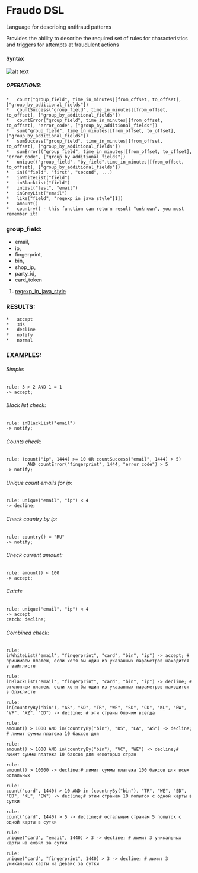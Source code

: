 # Fraudo DSL

Language for describing antifraud patterns

Provides the ability to describe the required set of rules for characteristics
and triggers for attempts at fraudulent actions

#### Syntax

![alt text](syntax.png)

##### OPERATIONS:
~~~~
*   count("group_field", time_in_minutes|[from_offset, to_offset], ["group_by_additional_fields"])
*   countSuccess("group_field", time_in_minutes|[from_offset, to_offset], ["group_by_additional_fields"])
*   countError("group_field", time_in_minutes|[from_offset, to_offset], "error_code", ["group_by_additional_fields"])
*   sum("group_field", time_in_minutes|[from_offset, to_offset], ["group_by_additional_fields"])
*   sumSuccess("group_field", time_in_minutes|[from_offset, to_offset], ["group_by_additional_fields"])
*   sumError(("group_field", time_in_minutes|[from_offset, to_offset], "error_code", ["group_by_additional_fields"])
*   unique(("group_field", "by_field",time_in_minutes|[from_offset, to_offset], ["group_by_additional_fields"])
*   in(("field", "first", "second", ...)
*   inWhiteList("field")
*   inBlackList("field")
*   inList("test", "email")
*   inGreyList("email")
*   like("field", "regexp_in_java_style"[1])
*   amount()
*   country() - this function can return result "unknown", you must remember it!
~~~~

### group_field:
  *  email,
  *  ip,
  *  fingerprint,
  *  bin,
  *  shop_ip,
  *  party_id,
  *  card_token
    
1. [regexp_in_java_style](https://docs.oracle.com/javase/8/docs/api/java/util/regex/Pattern.html)
### RESULTS:
~~~~
*   accept 
*   3ds
*   decline
*   notify
*   normal
~~~~
### EXAMPLES:
###### Simple:
~~~~
rule: 3 > 2 AND 1 = 1
-> accept;
~~~~
###### Black list check:
~~~~
rule: inBlackList("email")
-> notify;
~~~~
###### Counts check:
~~~~
rule: (count("ip", 1444) >= 10 OR countSuccess("email", 1444) > 5)
        AND countError("fingerprint", 1444, "error_code") > 5
-> notify;
~~~~
###### Unique count emails for ip:
~~~~
rule: unique("email", "ip") < 4
-> decline;
~~~~
###### Check country by ip:
~~~~
rule: country() = "RU"
-> notify;
~~~~
###### Check current amount:
~~~~
rule: amount() < 100
-> accept;
~~~~
###### Catch:
~~~~
rule: unique("email", "ip") < 4
-> accept
catch: decline;
~~~~
###### Combined check:
~~~~
rule:
inWhiteList("email", "fingerprint", "card", "bin", "ip") -> accept; # принимаем платеж, если хотя бы один из указанных параметров находится в вайтлисте

rule:
inBlackList("email", "fingerprint", "card", "bin", "ip") -> decline; # отклоняем платеж, если хотя бы один из указанных параметров находится в блэклисте

rule:
in(countryBy("bin"), "AS", "SD", "TR", "WE", "SD", "CD", "KL", "EW", "VF", "XZ", "CD") -> decline; # эти страны блочим всегда

rule:
amount() > 1000 AND in(countryBy("bin"), "DS", "LA", "AS") -> decline; # лимит суммы платежа 10 баксов для 

rule:
amount() > 1000 AND in(countryBy("bin"), "VC", "WE") -> decline;# лимит суммы платежа 10 баксов для некоторых стран

rule:
amount() > 10000 -> decline;# лимит суммы платежа 100 баксов для всех остальных

rule:
count("card", 1440) > 10 AND in (countryBy("bin"), "TR", "WE", "SD", "CD", "KL", "EW") -> decline;# этим странам 10 попыток с одной карты в сутки

rule:
count("card", 1440) > 5 -> decline;# остальным странам 5 попыток с одной карты в сутки

rule:
unique("card", "email", 1440) > 3 -> decline; # лимит 3 уникальных карты на емэйл за сутки

rule:
unique("card", "fingerprint", 1440) > 3 -> decline; # лимит 3 уникальных карты на девайс за сутки
~~~~
